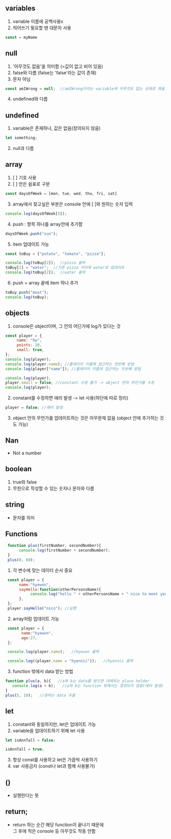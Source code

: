 ## variables
 1) variable 이름에 공백사용x
 2) 띄어쓰기 필요할 땐 대문자 사용
 ```javascript
 const = myName
 ```
 
 ## null
  1) '아무것도 없음'을 의미함 (=값이 없고 비어 있음)
  2) false와 다름 (false는 'false'라는 값이 존재)
  3) 문자 아님
  ```javascript
  const amIWrong = null;  //amIWrong이라는 variable에 아무것도 없는 상태로 채움
  ```
  4) undefined와 다름
  
  ## undefined
   1) variable은 존재하나, 값은 없음(정의되지 않음)
   ```javascript
   let something;
   ```
   2) null과 다름
   
   ## array
   1) [   ] 기호 사용
   2) [   ] 안은 쉼표로 구분
   ```javascript
   const daysOfWeek = [mon, tue, wed, thu, fri, sat]
   ``` 
   
   3) array에서 찾고싶은 부분은 console 안에 [   ]와 원하는 숫자 입력
   ```javascript
   console.log(daysOfWeek[5]);
   ``` 
   
   4) push : 항목 하나를 array안에 추가함
   ```javascript
   daysOfWeek.push("sun");
   ```
   
   5) item 업데이트 가능
   ```javascript
   const toBuy = ["potato", "tomato", "pizza"];
   
   console.log(toBuy[2]);  //pizza 출력
   toBuy[2] = "water";  //기존 pizza 자리에 water로 업데이트
   console.log(toBuy[2]);  //water 출력
   ```
   
   6) push = array 끝에 item 하나 추가
   ```javascript
   toBuy.push("meat");
   console.log(toBuy);
   ```
   
  ## objects
   1) console은 object이며, 그 안의 어딘가에 log가 있다는 것
   ```javascript
   const player = {
        name: "hw",
        points: 10,
        small: true,
   };
   console.log(player);
   console.log(player.name); //플레이어 이름에 접근하는 첫번째 방법
   console.log(player["name"]); //플레이어 이름에 접근하는 두번째 방법
   ```
   ```javascript
   console.log(player);
   player.small = false; //constant 수정 불가 -> object 안의 무언가를 수정
   console.log(player); 
   ```
   2) constant를 수정하면 에러 발생 -> let 사용(하단에 따로 정리)
   ```javascript
   player = false; //에러 발생
   ```
   3) object 안의 무언가를 업데이트하는 것은 아무문제 없음 (object 안에 추가하는 것도 가능)
   
   ## Nan 
   - Not a number
   
   ## boolean
   1) true와 false
   2) 무한으로 작성할 수 있는 숫자나 문자와 다름
   
   ## string
   - 문자를 의미
    
   ## Functions
   ```javascript
    function plus(firstNumber, secondNumber){
         console.log(firstNumber + secondNumber);
    }
    plus(8, 60);
   ```
    
  1) 각 변수에 맞는 데이터 순서 중요
   ```javascript
    const player = {
         name:"hyewon",
         sayHello:function(otherPersonsName){
              console.log("hello " + otherPersonsName + " nice to meet you!");
         },
    };
    player.sayHello("nico"); //실행
   ```
   
  2) array처럼 업데이트 가능
   
   ```javascript
    const player = {
          name:"hyewon",
          age:27,
    };

    console.log(player.name);   //hyewon 출력

    console.log((player.name = "hyennii"));   //hyennii 출력
   ```
   
   3) function 밖에서 data 받는 방법
   
   ```javascript
   function plus(a, b){   //a와 b는 data를 받으면 대체되는 place holder
      console.log(a + b);   //a와 b는 function 밖에서는 정의되지 않음(에러 발생)
   }
   plus(5, 10);   //원하는 data 추출
   ```
   
   ## let
   1) constant와 동일하지만, let은 업데이트 가능
   2) variable을 업데이트하기 위해 let 사용
   ```javascript
   let isAnnTall = false;
   
   isAnnTall = true;
   ```
   3) 항상 const를 사용하고 let은 가끔씩 사용하기
   4) var 사용금지 (const나 let과 함께 사용불가)
   
   ## ()
   - 실행한다는 뜻
   
   ## return;
   - return 하는 순간 해당 function이 끝나기 때문에 <br>
      그 후에 적은 console 등 아무것도 작동 안함
